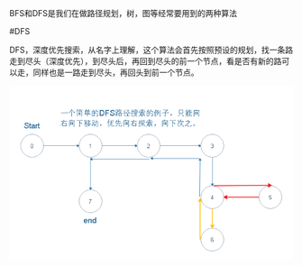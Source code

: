 BFS和DFS是我们在做路径规划，树，图等经常要用到的两种算法

#DFS

DFS，深度优先搜索，从名字上理解，这个算法会首先按照预设的规划，找一条路走到尽头（深度优先），到尽头后，再回到尽头的前一个节点，看是否有新的路可以走，同样也是一路走到尽头，再回头到前一个节点。

![Image text](https://github.com/Luojiaxing1991/picture/blob/master/DFS-simple-example.png)

